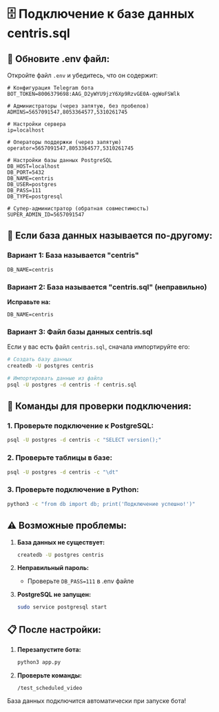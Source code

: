 # 🗄️ Подключение к базе данных centris.sql

## 📝 Обновите .env файл:

Откройте файл `.env` и убедитесь, что он содержит:

```env
# Конфигурация Telegram бота
BOT_TOKEN=8006379698:AAG_D2yWYU9jzY6Xp9RzvGE0A-qgWoFSWlk

# Администраторы (через запятую, без пробелов)
ADMINS=5657091547,8053364577,5310261745

# Настройки сервера
ip=localhost

# Операторы поддержки (через запятую)
operator=5657091547,8053364577,5310261745

# Настройки базы данных PostgreSQL
DB_HOST=localhost
DB_PORT=5432
DB_NAME=centris
DB_USER=postgres
DB_PASS=111
DB_TYPE=postgresql

# Супер-администратор (обратная совместимость)
SUPER_ADMIN_ID=5657091547
```

## 🔧 Если база данных называется по-другому:

### Вариант 1: База называется "centris"
```env
DB_NAME=centris
```

### Вариант 2: База называется "centris.sql" (неправильно)
**Исправьте на:**
```env
DB_NAME=centris
```

### Вариант 3: Файл базы данных centris.sql
Если у вас есть файл `centris.sql`, сначала импортируйте его:

```bash
# Создать базу данных
createdb -U postgres centris

# Импортировать данные из файла
psql -U postgres -d centris -f centris.sql
```

## 🚀 Команды для проверки подключения:

### 1. Проверьте подключение к PostgreSQL:
```bash
psql -U postgres -d centris -c "SELECT version();"
```

### 2. Проверьте таблицы в базе:
```bash
psql -U postgres -d centris -c "\dt"
```

### 3. Проверьте подключение в Python:
```bash
python3 -c "from db import db; print('Подключение успешно!')"
```

## ⚠️ Возможные проблемы:

1. **База данных не существует:**
   ```bash
   createdb -U postgres centris
   ```

2. **Неправильный пароль:**
   - Проверьте `DB_PASS=111` в .env файле

3. **PostgreSQL не запущен:**
   ```bash
   sudo service postgresql start
   ```

## 📋 После настройки:

1. **Перезапустите бота:**
   ```bash
   python3 app.py
   ```

2. **Проверьте команды:**
   ```
   /test_scheduled_video
   ```

База данных подключится автоматически при запуске бота!
